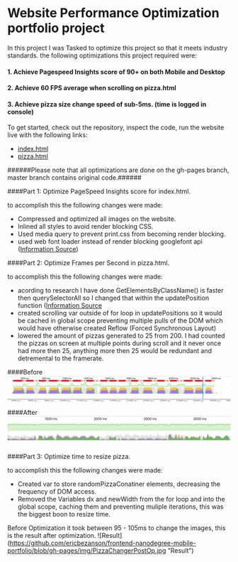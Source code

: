 # Website Performance Optimization portfolio project

In this project I was Tasked to optimize this project so that it meets industry standards. the following optimizations this project required were:

#### 1. Achieve Pagespeed Insights score of 90+ on both Mobile and Desktop
#### 2. Achieve 60 FPS average when scrolling on pizza.html
#### 3. Achieve pizza size change speed of sub-5ms. (time is logged in console)

To get started, check out the repository, inspect the code, run the website live with the following links:
* <a href="http://ericbezanson.github.io/frontend-nanodegree-mobile-portfolio/"> index.html</a>
* <a href="http://ericbezanson.github.io/frontend-nanodegree-mobile-portfolio/views/pizza.html"> pizza.html</a>

######Please note that all optimizations are done on the gh-pages branch, master branch contains original code.######


####Part 1: Optimize PageSpeed Insights score for index.html.

to accomplish this the following changes were made:

* Compressed and optimized all images on the website.
* Inlined all styles to avoid render blocking CSS.
* Used media query to prevent print.css from becoming render blocking.
* used web font loader instead of render blocking googlefont api  (<a href="https://github.com/typekit/webfontloader">Information Source</a>)

####Part 2: Optimize Frames per Second in pizza.html.

to accomplish this the following changes were made:

* acording to research I have done GetElementsByClassName() is faster then querySelectorAll so I changed that within the updatePosition function (<a href="(https://www.nczonline.net/blog/2010/09/28/why-is-getelementsbytagname-faster-that-queryselectorall/)">Information Source</a>
* created scrolling var outside of for loop in updatePositions so it would be cached in global scope preventing multiple pulls of the DOM which would have otherwise created Reflow (Forced Synchronous Layout)
* lowered the amount of pizzas generated to 25 from 200. I had counted the pizzas on screen at multiple points during scroll and it never once had more then 25, anything more then 25 would be redundant and detremental to the framerate.

####Before
![Before](https://github.com/ericbezanson/frontend-nanodegree-mobile-portfolio/blob/gh-pages/img/PizzaPreOp.jpg "Before")

####After
![After](https://github.com/ericbezanson/frontend-nanodegree-mobile-portfolio/blob/gh-pages/img/PizzaPostOp.jpg "After")

####Part 3: Optimize time to resize pizza.

to accomplish this the following changes were made:

* Created var to store randomPizzaConatiner elements, decreasing the frequency of DOM access.
* Removed the Variables dx and newWidth from the for loop and into the global scope, caching them and preventing muliple iterations, this was the biggest boon to resize time.

Before Optimization it took between 95 - 105ms to change the images, this is the result after optimization.
![Result] (https://github.com/ericbezanson/frontend-nanodegree-mobile-portfolio/blob/gh-pages/img/PizzaChangerPostOp.jpg "Result")
